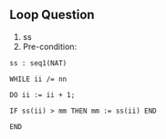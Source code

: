 ## Loop Question
1. ss
2. Pre-condition: 
```
ss : seq1(NAT)

WHILE ii /= nn

DO ii := ii + 1;

IF ss(ii) > mm THEN mm := ss(ii) END

END
```